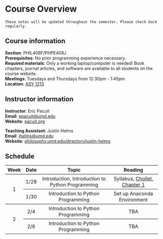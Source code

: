 # Course Overview

```{warning} Warning
These notes will be updated throughout the semester. Please check back regularly.

```

## Course information
**Section**: PHIL408F/PHPE408J</br>
**Prerequisites**: No prior programming experience necessary.</br>
**Required materials**: Only a working laptop/computer is needed! Book chapters, journal articles, and software are  available to all students on the course website.</br>
**Meetings**: Tuesdays and Thursdays from 12:30pm - 1:45pm</br>
**Location**: <a target="_blank" rel="noopener noreferrer" href="https://www.google.com/maps?q=Parren+J.+Mitchell+Art-Sociology+Bldg.,+College+Park,+MD&z=18">ASY 1213</a></br>


## Instructor information
**Instructor**: Eric Pacuit<br>
**Email**: epacuit@umd.edu<br>
**Website**: <a target="_blank" rel="noopener noreferrer" href="https://pacuit.org">pacuit.org</a></br>

**Teaching Assistant**: Justin Helms<br>
**Email**: jhelms@umd.edu<br>
**Website**: <a target="_blank" rel="noopener noreferrer" href="https://philosophy.umd.edu/directory/justin-helms">philosophy.umd.edu/directory/justin-helms</a></br>

## Schedule

<style type="text/css">
    table.tableizer-table {
        /* font-size: 12px; */
        /* border: 1px solid black; */
        /* font-family: Arial, Helvetica, sans-serif; */
    }

    .tableizer-table td {
        padding: 4px;
        margin: 3px;
        border-bottom: 1px solid black;
    }

    .tableizer-table th {
        text-align: center;
        font-weight: bold;
        border-bottom: 1px solid black;
        border-top: 1px solid black;
    }

    .tableizer-table tr {
        text-align: center;
        border-bottom: 1px solid black;
    }
</style>

<table class="tableizer-table">
    <thead>
        <tr class="tableizer-firstrow">
            <th>Week </th>
            <th>Date</th>
            <th>Topic</th>
            <th>Reading</th>
        </tr>
    </thead>
    <tbody>
        <tr>
            <td rowspan=2>1</td>
            <td>1/28</td>
            <td>Introduction, Introduction to Python Programming </td>
            <td>Syllabus, <a href="https://umd.instructure.com/courses/1380870/files/82212031?module_item_id=13429542">Chollet, Chapter 1</a></td>
        </tr>
        <tr>
            <td>1/30</td>
            <td>Introduction to Python Programming</td>
            <td>Set up Anaconda Environment</td>
        </tr>
        <tr>
            <td rowspan=2>2</td>
            <td>2/4</td>
            <td>Introduction to Python Programming</td>
            <td>TBA</td>
        </tr>
        <tr>
            <td>2/6</td>
            <td>Introduction to Python Programming</td>
            <td>TBA</td>
        </tr>
    </tbody>
</table>

